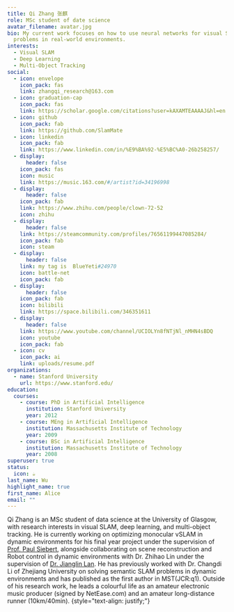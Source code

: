 ```yaml
---
title: Qi Zhang 张麒
role: MSc student of date science
avatar_filename: avatar.jpg
bio: My current work focuses on how to use neural networks for visual SLAM
  problems in real-world environments.
interests:
  - Visual SLAM
  - Deep Learning
  - Multi-Object Tracking
social:
  - icon: envelope
    icon_pack: fas
    link: zhangqi_research@163.com
  - icon: graduation-cap
    icon_pack: fas
    link: https://scholar.google.com/citations?user=kAXAMTEAAAAJ&hl=en
  - icon: github
    icon_pack: fab
    link: https://github.com/SlamMate
  - icon: linkedin
    icon_pack: fab
    link: https://www.linkedin.com/in/%E9%BA%92-%E5%BC%A0-26b258257/
  - display:
      header: false
    icon_pack: fas
    icon: music
    link: https://music.163.com/#/artist?id=34196998
  - display:
      header: false
    icon_pack: fab
    link: https://www.zhihu.com/people/clown-72-52
    icon: zhihu
  - display:
      header: false
    link: https://steamcommunity.com/profiles/76561199447085284/
    icon_pack: fab
    icon: steam
  - display:
      header: false
    link: my tag is  BlueYeti#24970
    icon: battle-net
    icon_pack: fab
  - display:
      header: false
    icon_pack: fab
    icon: bilibili
    link: https://space.bilibili.com/346351611
  - display:
      header: false
    link: https://www.youtube.com/channel/UCIOLYn8fNTjNl_nMHN4sBDQ
    icon: youtube
    icon_pack: fab
  - icon: cv
    icon_pack: ai
    link: uploads/resume.pdf
organizations:
  - name: Stanford University
    url: https://www.stanford.edu/
education:
  courses:
    - course: PhD in Artificial Intelligence
      institution: Stanford University
      year: 2012
    - course: MEng in Artificial Intelligence
      institution: Massachusetts Institute of Technology
      year: 2009
    - course: BSc in Artificial Intelligence
      institution: Massachusetts Institute of Technology
      year: 2008
superuser: true
status:
  icon: ☕️
last_name: Wu
highlight_name: true
first_name: Alice
email: ""
---
```

Qi Zhang is an MSc student of data science at the University of Glasgow, with research interests in visual SLAM, deep learning, and multi-object tracking. He is currently working on optimizing monocular vSLAM in dynamic environments for his final year project under the supervision of [Prof. Paul Siebert](https://www.gla.ac.uk/schools/computing/staff/paulsiebert/), alongside collaborating on scene reconstruction and Robot control in dynamic environments with Dr. Zhihao Lin under the supervision of [Dr. Jianglin Lan](https://www.gla.ac.uk/schools/engineering/staff/jianglinlan/). He has previously worked with Dr. Changdi Li of Zhejiang University on solving semantic SLAM problems in dynamic environments and has published as the first author in MST(JCR:q1). Outside of his research work, he leads a colourful life as an amateur electronic music producer (signed by NetEase.com) and an amateur long-distance runner (10km/40min).
{style="text-align: justify;"}